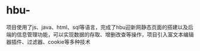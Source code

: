 # hbu-
项目使用了js、java、html、sql等语言，完成了hbu迎新网静态页面的搭建以及后端的信息管理功能，可以实现数据的存取、增删改查等操作，项目引入富文本编辑器插件、过滤器、cookie等多种技术
